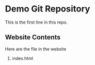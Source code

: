 # Demo Git Repository

This is the first line in this repo.

## Website Contents

Here are the file in the website

1. index.html